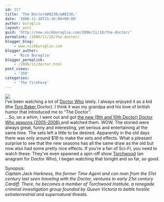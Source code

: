 ```yaml
---
id: 317
title: 'The Doctor&#8230;&#8230;'
date: '2006-11-18T21:36:00+00:00'
author: buraglio
layout: post
guid: 'http://new.nickburaglio.com/2006/11/18/the-doctor/'
permalink: /2006/11/18/the-doctor/
blogger_blog:
    - www.nickburaglio.com
blogger_author:
    - 'Nick Buraglio'
blogger_permalink:
    - /2006/11/doctor.html
post_views:
    - '350'
categories:
    - 'The firehose'
---
```


![](http://www.gallifreyone.com/images/photoincludes/frontpage.jpg)  
I’ve been watching a lot of [Doctor Who](http://www.bbc.co.uk/doctorwho/) lately. I always enjoyed it as a kid (the [Tom Baker ](http://imdb.com/name/nm0048982/)Doctor). I think it was my grandpa and his love of british humor that introduced me to “The Doctor”.  
…So, on a whim, I went out and got [the new (9th and 10th Doctor) Doctor Who seasons (2005-2006) ](http://imdb.com/title/tt0436992/)and watched them. WOW. The storied were always great, funny and interesting, yet serious and entertaining at the same time. The sets left a little to be desired. Apparently in the old days there was only around $18 to make the sets and effects. What a pleasant surprise to see that the new seasons has all the same draw as the old but now also had some pretty nice effects. If you’re a fan of Sci-Fi, you need to watch these. They’ve even spawned a spin-off show [Torchwood](http://imdb.com/title/tt0485301/) (an anagram for Doctor Who), I began watching that tonight and so far, so good.

Synopsis:  
*Captain Jack Harkness, the former Time Agent and con man from the 51st century last seen traveling with the Doctor, ventures to early 21st century Cardiff. There, he becomes a member of Torchwood Institute, a renegade criminal investigation group founded by Queen Victoria to battle hostile extraterrestrial and supernatural threats.*